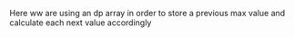 Here ww are using an dp array in order to store a previous max value and calculate each next value accordingly